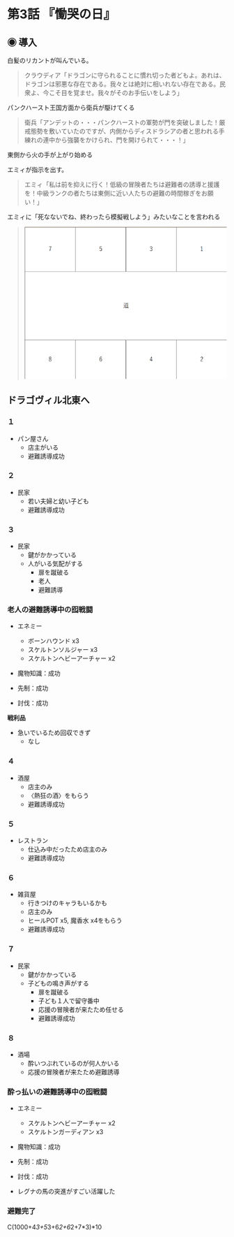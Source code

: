 ---
---

# 第3話 『慟哭の日』

## ◉ 導入
白髪のリカントが叫んでいる。

> クラウディア「ドラゴンに守られることに慣れ切った者どもよ。あれは、ドラゴンは邪悪な存在である。我々とは絶対に相いれない存在である。民衆よ、今こそ目を覚ませ。我々がそのお手伝いをしよう」

パンクハースト王国方面から衛兵が駆けてくる

> 衛兵「アンデットの・・・パンクハーストの軍勢が門を突破しました！厳戒態勢を敷いていたのですが、内側からディスドラシアの者と思われる手練れの連中から強襲をかけられ、門を開けられて・・・！」

東側から火の手が上がり始める

エミィが指示を出す。

> エミィ「私は前を抑えに行く！低級の冒険者たちは避難者の誘導と援護を！中級ランクの者たちは東側に近い人たちの避難の時間稼ぎをお願い！」

エミィに「死なないでね、終わったら模擬戦しよう」みたいなことを言われる

> ![ドラゴヴィル北東のマップ](/HinaDoraSS/img/mapDragovil-machi-1.png "ドラゴヴィル北東マップ")

## ドラゴヴィル北東へ

### １

- パン屋さん
  - 店主がいる
  - 避難誘導成功

### ２

- 民家
  - 若い夫婦と幼い子ども
  - 避難誘導成功

### ３

- 民家
  - 鍵がかかっている
  - 人がいる気配がする
    - 扉を蹴破る
    - 老人
    - 避難誘導

### 老人の避難誘導中の囮戦闘

- エネミー
  - ボーンハウンド x3
  - スケルトンソルジャー x3
  - スケルトンヘビーアーチャー x2
- 魔物知識：成功
- 先制：成功

- 討伐：成功

**戦利品**
- 急いでいるため回収できず
  - なし

### ４

- 酒屋
  - 店主のみ
  - 〈熱狂の酒〉をもらう
  - 避難誘導成功

### ５

- レストラン
  - 仕込み中だったため店主のみ
  - 避難誘導成功

### ６

- 雑貨屋
  - 行きつけのキャラもいるかも
  - 店主のみ
  - ヒールPOT x5, 魔香水 x4をもらう
  - 避難誘導成功

### ７

- 民家
  - 鍵がかかっている
  - 子どもの鳴き声がする
    - 扉を蹴破る
    - 子ども１人で留守番中
    - 応援の冒険者が来たため任せる
    - 避難誘導成功

### ８

- 酒場
  - 酔いつぶれているのが何人かいる
  - 応援の冒険者が来たため避難誘導

### 酔っ払いの避難誘導中の囮戦闘

- エネミー
  - スケルトンヘビーアーチャー x2
  - スケルトンガーディアン x3
- 魔物知識：成功
- 先制：成功

- 討伐：成功
- レグナの馬の突進がすごい活躍した

### 避難完了





C(1000+4*3+5*3+6*2+6*2+7*3)*10
